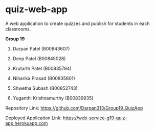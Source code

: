 # quiz-web-app
A web application to create quizzes and publish for students in each classrooms.

**Group 19**

1. Darpan Patel (B00843607)

2. Deep Patel (B00845028)

3. Krutarth Patel (B00835794)

4. Niharika Prasad (B00835801)

5. Shwetha Subash (B00852743)

6. Yuganthi Krishnamurthy (B00839935)

Repository Link:
https://github.com/Darpan313/Group19_QuizApp

Deployed Application Link:
https://web-service-g19-quiz-app.herokuapp.com
